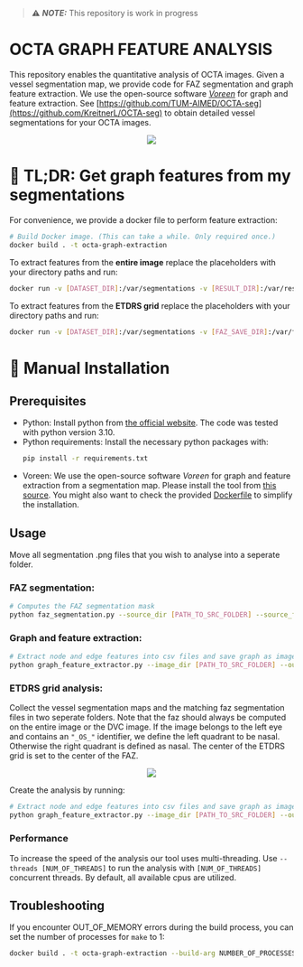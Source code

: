 > ⚠️ **_NOTE:_** This repository is work in progress
# OCTA GRAPH FEATURE ANALYSIS

This repository enables the quantitative analysis of OCTA images. Given a vessel segmentation map, we provide code for FAZ segmentation and graph feature extraction. We use the open-source software [*Voreen*](https://www.uni-muenster.de/Voreen/) for graph and feature extraction. See [https://github.com/TUM-AIMED/OCTA-seg](https://github.com/KreitnerL/OCTA-seg) to obtain detailed vessel segmentations for your OCTA images.
<div style="text-align:center">
    <img src="images/graph_extraction_pipeline.png" style="max-width:1000px">
</div>

# 🔴 TL;DR: Get graph features from my segmentations
For convenience, we provide a docker file to perform feature extraction:
```sh
# Build Docker image. (This can take a while. Only required once.)
docker build . -t octa-graph-extraction
``` 
To extract features from the **entire image** replace the placeholders with your directory paths and run:
```sh
docker run -v [DATASET_DIR]:/var/segmentations -v [RESULT_DIR]:/var/results octa-graph-extraction full
``` 
To extract features from the **ETDRS grid** replace the placeholders with your directory paths and run:
```sh
docker run -v [DATASET_DIR]:/var/segmentations -v [FAZ_SAVE_DIR]:/var/faz -v [RESULT_DIR]:/var/results octa-graph-extraction etdrs
``` 

# 🔵 Manual Installation
## Prerequisites
- Python: Install python from [the official website](https://www.python.org/downloads/). The code was tested with python version 3.10.
- Python requirements: Install the necessary python packages with:
    ```sh
    pip install -r requirements.txt
    ```
- Voreen: We use the open-source software *Voreen* for graph and feature extraction from a segmentation map. Please install the tool from [this source](https://github.com/jqmcginnis/voreen_tools). You might also want to check the provided [Dockerfile](Dockerfile) to simplify the installation.


## Usage
Move all segmentation .png files that you wish to analyse into a seperate folder.

### FAZ segmentation:
```sh
# Computes the FAZ segmentation mask
python faz_segmentation.py --source_dir [PATH_TO_SRC_FOLDER] --source_files "/*.png" --output_dir [PATH_TO_RESULT_FOLDER]
```
### Graph and feature extraction:
```sh
# Extract node and edge features into csv files and save graph as image
python graph_feature_extractor.py --image_dir [PATH_TO_SRC_FOLDER] --output_dir [PATH_TO_RESULT_FOLDER] --voreen_tool_path [PATH_TO_BIN_FOLDER] --colorize_graph True
```
### ETDRS grid analysis:
Collect the vessel segmentation maps and the matching faz segmentation files in two seperate folders. Note that the faz should always be computed on the entire image or the DVC image. If the image belongs to the left eye and contains an `"_OS_"` identifier, we define the left quadrant to be nasal. Otherwise the right quadrant is defined as nasal. The center of the ETDRS grid is set to the center of the FAZ.
<div style="text-align:center">
    <img src="images/etdrs.png" style="max-width:900px">
</div>

Create the analysis by running:

```sh
# Extract node and edge features into csv files and save graph as image
python graph_feature_extractor.py --image_dir [PATH_TO_SRC_FOLDER] --output_dir [PATH_TO_RESULT_FOLDER] --voreen_tool_path [PATH_TO_BIN_FOLDER] --colorize_graph True --ETDRS --faz_dir [PATH_TO_FAZ_DIR]
```

### Performance
To increase the speed of the analysis our tool uses multi-threading. Use `--threads [NUM_OF_THREADS]` to run the analysis with `[NUM_OF_THREADS]` concurrent threads. By default, all available cpus are utilized.

## Troubleshooting
If you encounter OUT_OF_MEMORY errors during the build process, you can set the number of processes for `make` to 1:
```sh
docker build . -t octa-graph-extraction --build-arg NUMBER_OF_PROCESSES=1
```